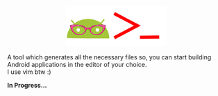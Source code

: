 <div align="center">

[![androidcli](https://github.com/sonydotgit/android_cli/blob/master/data/Pictures/android_cli.svg)](#readme)

</div>

A tool which generates all the necessary files so, you can start building Android applications in the editor of your choice.  
I use vim btw :)

**In Progress...**
